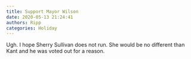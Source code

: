 ```yaml
---
title: Support Mayor Wilson
date: 2020-05-13 21:24:41
authors: Ripp
categories: Holiday
---
```


 Ugh. I hope Sherry Sullivan does not run. She would be no different than Kant and he was voted out for a reason.